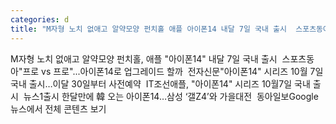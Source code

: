 ```yaml
---
categories: d
title: "M자형 노치 없애고 알약모양 펀치홀 애플 아이폰14 내달 7일 국내 출시  스포츠동아"
---
```

M자형 노치 없애고 알약모양 펀치홀, 애플 "아이폰14" 내달 7일 국내 출시&nbsp;&nbsp;스포츠동아"프로 vs 프로"...아이폰14로 업그레이드 할까&nbsp;&nbsp;전자신문"아이폰14" 시리즈 10월 7일 국내 출시…이달 30일부터 사전예약&nbsp;&nbsp;IT조선애플, "아이폰14" 시리즈 10월7일 국내 출시&nbsp;&nbsp;뉴스1출시 한달만에 韓 오는 아이폰14…삼성 ‘갤Z4’와 가을대전&nbsp;&nbsp;동아일보Google 뉴스에서 전체 콘텐츠 보기